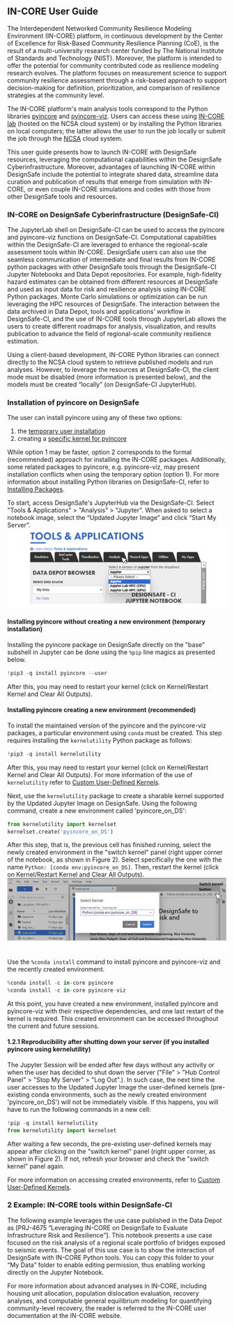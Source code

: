 ##  IN-CORE User Guide

The Interdependent Networked Community Resilience Modeling Environment (IN-CORE) platform, in continuous development by the Center of Excellence for Risk-Based Community Resilience Planning (CoE), is the result of a multi-university research center funded by The National Institute of Standards and Technology (NIST). Moreover, the platform is intended to offer the potential for community contributed code as resilience modeling research evolves. The platform focuses on measurement science to support community resilience assessment through a risk-based approach to support decision-making for definition, prioritization, and comparison of resilience strategies at the community level. 

The IN-CORE platform's main analysis tools correspond to the Python libraries [pyincore](https://incore.ncsa.illinois.edu/doc/incore/pyincore.html) and [pyincore-viz](https://incore.ncsa.illinois.edu/doc/incore/pyincore_viz.html). Users can access these using [IN-CORE lab](https://incore.ncsa.illinois.edu/doc/incore/incore_lab.html) (hosted on the NCSA cloud system) or by installing the Python libraries on local computers; the latter allows the user to run the job locally or submit the job through the [NCSA](https://www.ncsa.illinois.edu/) cloud system.

This user guide presents how to launch IN-CORE with DesignSafe resources, leveraging the computational capabilities within the DesignSafe Cyberinfrastructure. Moreover, advantages of launching IN-CORE within DesignSafe include the potential to integrate shared data, streamline data curation and publication of results that emerge from simulation with IN-CORE, or even couple IN-CORE simulations and codes with those from other DesignSafe tools and resources.

### IN-CORE on DesignSafe Cyberinfrastructure (DesignSafe-CI)

The JupyterLab shell on DesignSafe-CI can be used to access the pyincore and pyincore-viz functions on DesignSafe-CI. Computational capabilities within the DesignSafe-CI are leveraged to enhance the regional-scale assessment tools within IN-CORE. DesignSafe users can also use the seamless communication of intermediate and final results from IN-CORE python packages with other DesignSafe tools through the DesignSafe-CI Jupyter Notebooks and Data Depot repositories. For example, high-fidelity hazard estimates can be obtained from different resources at DesignSafe and used as input data for risk and resilience analysis using IN-CORE Python packages. Monte Carlo simulations or optimization can be run leveraging the HPC resources of DesignSafe. The interaction between the data archived in Data Depot, tools and applications’ workflow in DesignSafe-CI, and the use of IN-CORE tools through JupyterLab allows the users to create different roadmaps for analysis, visualization, and results publication to advance the field of regional-scale community resilience estimation.

Using a client-based development, IN-CORE Python libraries can connect directly to the NCSA cloud system to retrieve published models and run analyses. However, to leverage the resources at DesignSafe-CI, the client mode must be disabled (more information is presented below), and the models must be created “locally” (on DesignSafe-CI JupyterHub).

### Installation of pyincore on DesignSafe

The user can install pyincore using any of these two options: 

1) the [temporary user installation](#Title1.1) 
2) creating a [specific kernel for pyincore](#Title1.2)

While option 1 may be faster, option 2 corresponds to the formal (recommended) approach for installing the IN-CORE packages. Additionally, some related packages to pyincore, e.g. pyincore-viz, may present installation conflicts when using the temporary option (option 1). For more information about installing Python libraries on DesignSafe-CI, refer to [Installing Packages](https://www.designsafe-ci.org/user-guide/tools/jupyterhub/#installing).

To start, access DesignSafe's JupyterHub via the DesignSafe-CI. Select "Tools & Applications" > "Analysis" > "Jupyter". When asked to select a notebook image, select the “Updated Jupyter Image” and click “Start My Server”.
![Figure 1. Access to the JupyterHub on DesignSafe-CI](./imgs/in-core-1.png)

#### Installing pyincore without creating a new environment (temporary installation)

Installing the pyincore package on DesignSafe directly on the "base" subshell in Jupyter can be done using the `%pip` line magics as presented below. 

```python 
!pip3 -q install pyincore --user
```
After this, you may need to restart your kernel (click on Kernel/Restart Kernel and Clear All Outputs). 

#### Installing pyincore creating a new environment (recommended)

To install the maintained version of the pyincore and the pyincore-viz packages, a particular environment using `conda` must be created. This step requires installing the `kernelutility` Python package as follows:

```python 
!pip3 -q install kernelutility
```
After this, you may need to restart your kernel (click on Kernel/Restart Kernel and Clear All Outputs). For more information of the use of `kernelutility` refer to [Custom User-Defined Kernels](https://www.designsafe-ci.org/user-guide/tools/jupyterhub/#installing-kernels). 

Next, use the `kernelutility` package to create a sharable kernel supported by the Updated Jupyter Image on DesignSafe. Using the following command, create a new environment called 'pyincore_on_DS':

```python 
from kernelutility import kernelset
kernelset.create('pyincore_on_DS')
```

After this step, that is, the previous cell has finished running, select the newly created environment in the "switch kernel" panel (right upper corner of the notebook, as shown in Figure 2). Select specifically the one with the name `Python: [conda env:pyincore_on_DS]`. Then, restart the kernel (click on Kernel/Restart Kernel and Clear All Outputs).
![Figure 2. Selecting the newly created conda environment](./imgs/in-core-2.png)

Use the `%conda install` command to install pyincore and pyincore-viz and the recently created environment.

```python 
%conda install -c in-core pyincore
%conda install -c in-core pyincore-viz
```

At this point, you have created a new environment, installed pyincore and pyincore-viz with their respective dependencies, and one last restart of the kernel is required. This created environment can be accessed throughout the current and future sessions.

#### 1.2.1 Reproducibility after shutting down your server (if you installed pyincore using kernelutility)

The Jupyter Session will be ended after few days without any activity or when the user has decided to shut down the server ("File" > "Hub Control Panel" > "Stop My Server" > "Log Out".). In such case, the next time the user accesses to the Updated Jupyter Image the user-defined kernels (pre-existing conda environments, such as the newly created environment 'pyincore_on_DS') will not be immediately visible. If this happens, you will have to run the following commands in a new cell:

```python 
!pip -q install kernelutility
from kernelutility import kernelset
```
After waiting a few seconds, the pre-existing user-defined kernels may appear after clicking on the "switch kernel" panel (right upper corner, as shown in Figure 2). If not, refresh your browser and check the "switch kernel" panel again.

For more information on accessing created environments, refer to [Custom User-Defined Kernels](https://www.designsafe-ci.org/user-guide/tools/jupyterhub/#installing-kernels). 

### 2 Example: IN-CORE tools within DesignSafe-CI 

The following example leverages the use case published in the Data Depot as [PRJ-4675 “Leveraging IN-CORE on DesignSafe to Evaluate Infrastructure Risk and Resilience”]. This notebook presents a use case focused on the risk analysis of a regional scale portfolio of bridges exposed to seismic events. The goal of this use case is to show the interaction of DesignSafe with IN-CORE Python tools. You can copy this folder to your “My Data” folder to enable editing permission, thus enabling working directly on the Jupyter Notebook.

For more information about advanced analyses in IN-CORE, including housing unit allocation, population dislocation evaluation, recovery analyses, and computable general equilibrium modeling for quantifying community-level recovery, the reader is referred to the IN-CORE user documentation at the IN-CORE website.





